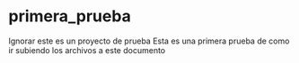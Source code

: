 # primera_prueba
Ignorar este es un proyecto de prueba
Esta es una primera prueba de como ir subiendo los archivos a este documento
